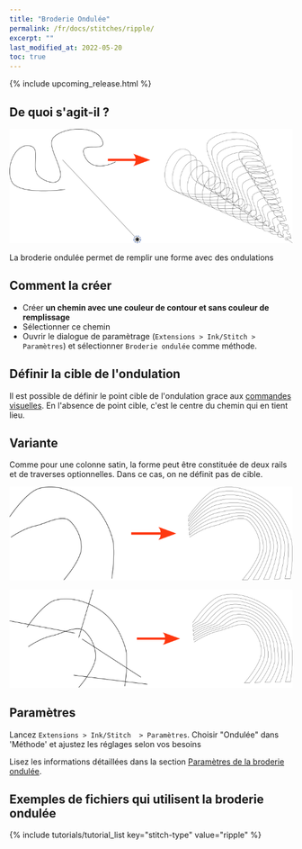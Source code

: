 ```yaml
---
title: "Broderie Ondulée"
permalink: /fr/docs/stitches/ripple/
excerpt: ""
last_modified_at: 2022-05-20
toc: true
---
```

{% include upcoming_release.html %}

## De quoi s'agit-il ?



![Ripple detail](/assets/images/docs/ripple-details.png)

La broderie ondulée permet de remplir une forme avec des ondulations

## Comment la créer

* Créer **un chemin avec une couleur de contour et sans couleur de remplissage**
* Sélectionner ce chemin
* Ouvrir le dialogue de paramètrage (`Extensions > Ink/Stitch > Paramètres`) et sélectionner `Broderie ondulée` comme méthode.

## Définir la cible de l'ondulation
Il est possible de définir le point cible de l'ondulation grace aux [commandes visuelles](/fr/docs/commands/). En l'absence de point cible, c'est le centre
du chemin qui en tient lieu.

## Variante
Comme pour une colonne satin, la forme peut être constituée de deux rails et de traverses optionnelles. Dans ce cas, on ne définit pas de cible.

![Ripple detail](/assets/images/docs/ripple-detail-satin1.png)

![Ripple detail](/assets/images/docs/ripple-detail-satin2.png)

## Paramètres

Lancez `Extensions > Ink/Stitch  > Paramètres`. Choisir "Ondulée" dans 'Méthode' et ajustez les réglages selon vos besoins

Lisez les informations détaillées dans la section  [Paramètres de la broderie ondulée](/docs/params/#guided-fill-params).


##  Exemples de fichiers qui utilisent la broderie ondulée 
{% include tutorials/tutorial_list key="stitch-type" value="ripple" %}
